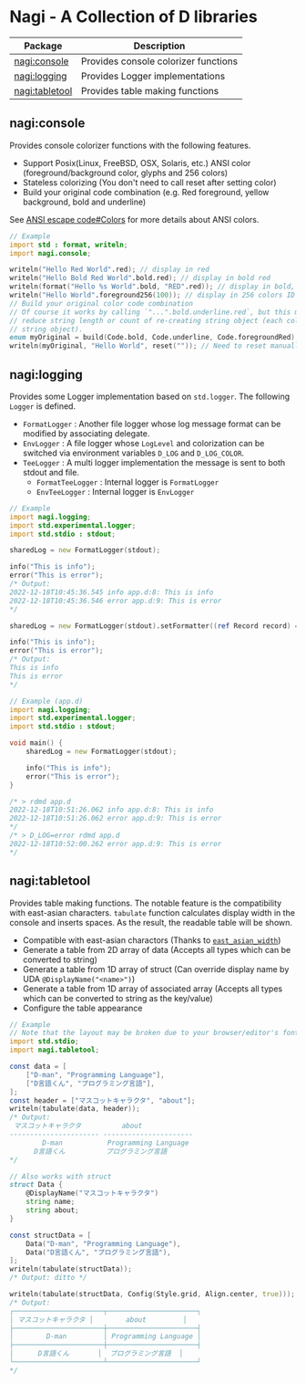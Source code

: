 # Nagi - A Collection of D libraries

| Package                          | Description                          |
| -------------------------------- | ------------------------------------ |
| [nagi:console](#nagiconsole)     | Provides console colorizer functions |
| [nagi:logging](#nagilogging)     | Provides Logger implementations      |
| [nagi:tabletool](#nagitabletool) | Provides table making functions      |

## nagi:console

Provides console colorizer functions with the following features.

- Support Posix(Linux, FreeBSD, OSX, Solaris, etc.) ANSI color (foreground/background color, glyphs and 256 colors)
- Stateless colorizing (You don't need to call reset after setting color)
- Build your original code combination (e.g. Red foreground, yellow background, bold and underline)

See [ANSI escape code#Colors](https://en.wikipedia.org/wiki/ANSI_escape_code#Colors) for more details about ANSI colors.

```d
// Example
import std : format, writeln;
import nagi.console;

writeln("Hello Red World".red); // display in red
writeln("Hello Bold Red World".bold.red); // display in bold red
writeln(format("Hello %s World".bold, "RED".red)); // display in bold, only RED is red
writeln("Hello World".foreground256(100)); // display in 256 colors ID 100
// Build your original color code combination
// Of course it works by calling `"...".bold.underline.red`, but this may be useful if you want to
// reduce string length or count of re-creating string object (each colorize functions create new
// string object).
enum myOriginal = build(Code.bold, Code.underline, Code.foregroundRed);
writeln(myOriginal, "Hello World", reset("")); // Need to reset manually in this case
```

## nagi:logging

Provides some Logger implementation based on `std.logger`. The following `Logger` is defined.

- `FormatLogger` : Another file logger whose log message format can be modified by associating delegate.
- `EnvLogger` : A file logger whose `LogLevel` and colorization can be switched via environment variables `D_LOG` and `D_LOG_COLOR`.
- `TeeLogger` : A multi logger implementation the message is sent to both stdout and file.
    - `FormatTeeLogger` : Internal logger is `FormatLogger`
    - `EnvTeeLogger` : Internal logger is `EnvLogger`

```d
// Example
import nagi.logging;
import std.experimental.logger;
import std.stdio : stdout;

sharedLog = new FormatLogger(stdout);

info("This is info");
error("This is error");
/* Output:
2022-12-18T10:45:36.545 info app.d:8: This is info
2022-12-18T10:45:36.546 error app.d:9: This is error
*/

sharedLog = new FormatLogger(stdout).setFormatter((ref Record record) => record.msg);

info("This is info");
error("This is error");
/* Output:
This is info
This is error
*/
```

```d
// Example (app.d)
import nagi.logging;
import std.experimental.logger;
import std.stdio : stdout;

void main() {
    sharedLog = new FormatLogger(stdout);

    info("This is info");
    error("This is error");
}

/* > rdmd app.d
2022-12-18T10:51:26.062 info app.d:8: This is info
2022-12-18T10:51:26.062 error app.d:9: This is error
*/
/* > D_LOG=error rdmd app.d
2022-12-18T10:52:00.262 error app.d:9: This is error
*/
```

## nagi:tabletool

Provides table making functions. The notable feature is the compatibility with east-asian characters. `tabulate` function calculates display width in the console and inserts spaces. As the result, the readable table will be shown.

- Compatible with east-asian charactors (Thanks to [`east_asian_width`](https://code.dlang.org/packages/east_asian_width))
- Generate a table from 2D array of data (Accepts all types which can be converted to string)
- Generate a table from 1D array of struct (Can override display name by UDA `@DisplayName("<name>")`)
- Generate a table from 1D array of associated array (Accepts all types which can be converted to string as the key/value)
- Configure the table appearance

```d
// Example
// Note that the layout may be broken due to your browser/editor's font.
import std.stdio;
import nagi.tabletool;

const data = [
    ["D-man", "Programming Language"],
    ["D言語くん", "プログラミング言語"],
];
const header = ["マスコットキャラクタ", "about"];
writeln(tabulate(data, header));
/* Output:
 マスコットキャラクタ          about
---------------------- ----------------------
        D-man           Programming Language
      D言語くん          プログラミング言語
*/

// Also works with struct
struct Data {
    @DisplayName("マスコットキャラクタ")
    string name;
    string about;
}

const structData = [
    Data("D-man", "Programming Language"),
    Data("D言語くん", "プログラミング言語"),
];
writeln(tabulate(structData));
/* Output: ditto */

writeln(tabulate(structData, Config(Style.grid, Align.center, true)));
/* Output:
┌──────────────────────┬──────────────────────┐
│ マスコットキャラクタ │        about         │
├──────────────────────┼──────────────────────┤
│        D-man         │ Programming Language │
├──────────────────────┼──────────────────────┤
│      D言語くん       │  プログラミング言語  │
└──────────────────────┴──────────────────────┘
*/
```


